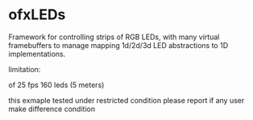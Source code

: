 ofxLEDs
=======

Framework for controlling strips of RGB LEDs, with many virtual framebuffers to manage mapping 1d/2d/3d LED abstractions to 1D implementations.

limitation:

of 25 fps
160 leds (5 meters)

this exmaple tested under restricted condition
please report if any user make difference condition
